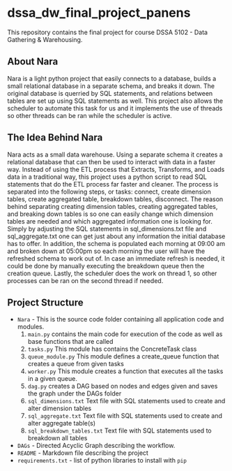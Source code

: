 # dssa_dw_final_project_panens
This repository contains the final project for course DSSA 5102 - Data Gathering & Warehousing. 

## About Nara
Nara is a light python project that easily connects to a database, builds a small relational database in a separate schema, and breaks it down. The original database is querried by SQL statements, and relations between tables are set up using SQL statements as well. This project also allows the scheduler to automate this task for us and it implements the use of threads so other threads can be ran while the scheduler is active. 

## The Idea Behind Nara
Nara acts as a small data warehouse. Using a separate schema it creates a relational database that can then be used to interact with data in a faster way. Instead of using the ETL process that Extracts, Transforms, and Loads data in a traditional way, this project uses a python script to read SQL statements that do the ETL process far faster and cleaner. The process is separated into the following steps, or tasks: connect, create dimension tables, create aggregated table, breakdown tables, disconnect. The reason behind separating creating dimension tables, creating aggregated tables, and breaking down tables is so one can easily change which dimension tables are needed and which aggregated information one is looking for. Simply by adjusting the SQL statements in sql_dimensions.txt file and sql_aggregate.txt one can get just about any information the initial database has to offer. In addition, the schema is populated each morning at 09:00 am and broken down at 05:00pm so each morning the user will have the refreshed schema to work out of. In case an immediate refresh is needed, it could be done by manually executing the breakdown queue then the creation queue. Lastly, the scheduler does the work on thread 1, so other processes can be ran on the second thread if needed.

## Project Structure

*   `Nara` - This is the source code folder containing all application code and modules.
    1. `main.py` contains the main code for execution of the code as well as base functions that are called
    2. `tasks.py` This module has contains the ConcreteTask class
    3. `queue_module.py` This module defines a create_queue function that creates a queue from given tasks
    4. `worker.py` This module creates a function that executes all the tasks in a given queue. 
    5. `dag.py` creates a DAG based on nodes and edges given and saves the graph under the DAGs folder
    6. `sql_dimensions.txt` Text file with SQL statements used to create and alter dimension tables
    7. `sql_aggregate.txt` Text file with SQL statements used to create and alter aggregate table(s)
    8. `sql_breakdown_tables.txt` Text file with SQL statements used to breakdown all tables
*   `DAGs` - Directed Acyclic Graph describing the workflow. 
*   `README` - Markdown file describing the project
*   `requirements.txt` - list of python libraries to install with `pip`

